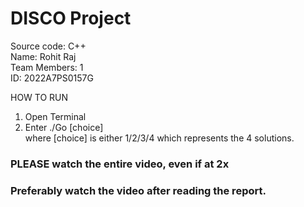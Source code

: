 # DISCO Project
Source code: C++  
Name: Rohit Raj  
Team Members: 1  
ID: 2022A7PS0157G

HOW TO RUN
1. Open Terminal
2. Enter ./Go [choice]  
  where [choice] is either 1/2/3/4 which represents the 4 solutions.
### PLEASE watch the entire video, even if at 2x
### Preferably watch the video after reading the report.
